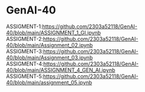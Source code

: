 # GenAI-40                                                                
ASSIGMENT-1:https://github.com/2303a52118/GenAI-40/blob/main/ASSIGNMENT_1_GI.ipynb                                               
ASSIGMENT-2:https://github.com/2303a52118/GenAI-40/blob/main/Assignment_02.ipynb                                       
ASSIGMENT-3:https://github.com/2303a52118/GenAI-40/blob/main/Assignment_03.ipynb                                          
ASSIGMENT-4:https://github.com/2303a52118/GenAI-40/blob/main/ASSIGNMENT_4_GEN_AI.ipynb                                    
ASSIGMENT-5:https://github.com/2303a52118/GenAI-40/blob/main/assignment_05.ipynb                                             
